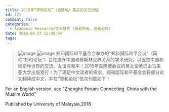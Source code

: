 ```yaml
---
title: 2015年“郑和论坛”（吉隆坡）英文论文已出版
id: 121
comment: false
categories:
  - Academic Research/学术研究 (版权所有，违者必究)
date: 2016-09-27 12:00:04
tags:
---
```


> ![image](http://zhengheforum.github.io/uploads/2016/09/image-23-300x300.jpeg) ![image](http://zhengheforum.github.io/uploads/2016/09/image-24-300x212.jpeg)
郑和国际和平基金会举办的“郑和国际和平会议”（简称“郑和论坛”）旨在提升中国和穆斯林世界关系的学术研究，以促进中国和穆斯林世界的交流、友谊与和平！2015年吉隆坡会议的英文论著已由马来亚大学出版发行！为了满足中文读者的需求，郑和国际和平基金会将部分论文翻译成中文，并在“郑和论坛”依次刊载如下！

For an English version, see "Zhenghe Forum: Connecting  China with the Muslim World”

Published by University of Malaysia,2016
